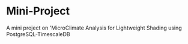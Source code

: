 # Mini-Project
A mini project on 'MicroClimate Analysis for Lightweight Shading using PostgreSQL-TimescaleDB
